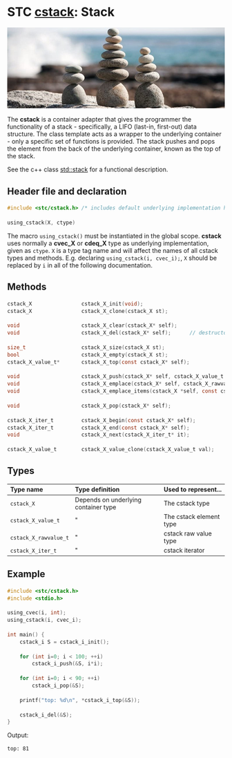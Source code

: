 # STC [cstack](../include/stc/cstack.h): Stack
![Stack](pics/stack.jpg)

The **cstack** is a container adapter that gives the programmer the functionality of a stack - specifically, a LIFO (last-in, first-out) data structure. The class template acts as a wrapper to the underlying container - only a specific set of functions is provided. The stack pushes and pops the element from the back of the underlying container, known as the top of the stack.

See the c++ class [std::stack](https://en.cppreference.com/w/cpp/container/stack)  for a functional description.

## Header file and declaration

```c
#include <stc/cstack.h> /* includes default underlying implementation header cvec.h */

using_cstack(X, ctype)
```
The macro `using_cstack()` must be instantiated in the global scope. **cstack** uses normally
a **cvec_X** or **cdeq_X** type as underlying implementation, given as `ctype`. `X` is a type tag name and will
affect the names of all cstack types and methods. E.g. declaring `using_cstack(i, cvec_i);`,
`X` should be replaced by `i` in all of the following documentation.

## Methods

```c
cstack_X                cstack_X_init(void);
cstack_X                cstack_X_clone(cstack_X st);

void                    cstack_X_clear(cstack_X* self);
void                    cstack_X_del(cstack_X* self);      // destructor

size_t                  cstack_X_size(cstack_X st);
bool                    cstack_X_empty(cstack_X st);
cstack_X_value_t*       cstack_X_top(const cstack_X* self);

void                    cstack_X_push(cstack_X* self, cstack_X_value_t value);
void                    cstack_X_emplace(cstack_X* self, cstack_X_rawvalue_t raw);
void                    cstack_X_emplace_items(cstack_X *self, const cstack_X_rawvalue_t arr[], size_t n);

void                    cstack_X_pop(cstack_X* self);

cstack_X_iter_t         cstack_X_begin(const cstack_X* self);
cstack_X_iter_t         cstack_X_end(const cstack_X* self);
void                    cstack_X_next(cstack_X_iter_t* it);

cstack_X_value_t        cstack_X_value_clone(cstack_X_value_t val);
```

## Types

| Type name             | Type definition                        | Used to represent...        |
|:----------------------|:---------------------------------------|:----------------------------|
| `cstack_X`            | Depends on underlying container type   | The cstack type             |
| `cstack_X_value_t`    |                   "                    | The cstack element type     |
| `cstack_X_rawvalue_t` |                   "                    | cstack raw value type       |
| `cstack_X_iter_t`     |                   "                    | cstack iterator             |

## Example
```c
#include <stc/cstack.h>
#include <stdio.h>

using_cvec(i, int);
using_cstack(i, cvec_i);

int main() {
    cstack_i S = cstack_i_init();

    for (int i=0; i < 100; ++i)
        cstack_i_push(&S, i*i);

    for (int i=0; i < 90; ++i)
        cstack_i_pop(&S);

    printf("top: %d\n", *cstack_i_top(&S));

    cstack_i_del(&S);
}
```
Output:
```
top: 81
```